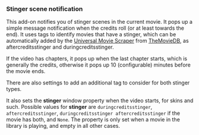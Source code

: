 ### Stinger scene notification

This add-on notifies you of stinger scenes in the current movie. It pops up a simple message notification when the credits roll (or at least towards the end). It uses tags to identify movies that have a stinger, which can be automatically added by the [Universal Movie Scraper](http://forum.kodi.tv/showthread.php?tid=129821) from [TheMovieDB](https://www.themoviedb.org/), as aftercreditsstinger and duringcreditsstinger.

If the video has chapters, it pops up when the last chapter starts, which is generally the credits, otherwise it pops up 10 (configurable) minutes before the movie ends.

There are also settings to add an additional tag to consider for both stinger types.

It also sets the **stinger** window property when the video starts, for skins and such. Possible values for **stinger** are `duringcreditsstinger`, `aftercreditsstinger`, `duringcreditsstinger aftercreditsstinger` if the movie has both, and `None`. The property is only set when a movie in the library is playing, and empty in all other cases.
